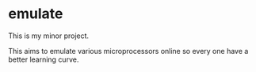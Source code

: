 emulate
=======

This is my minor project.

This aims to emulate various microprocessors online so every one have a better learning curve.

